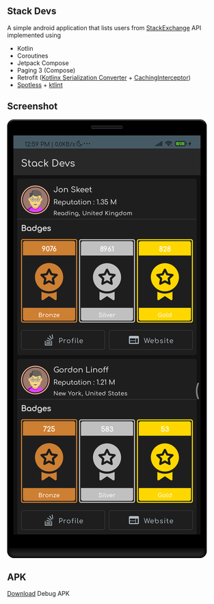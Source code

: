 ## Stack Devs
A simple android application that lists users from [StackExchange](https://api.stackexchange.com/docs) API implemented using

* Kotlin
* Coroutines
* Jetpack Compose
* Paging 3 (Compose)
* Retrofit ([Kotlinx Serialization Converter](https://github.com/JakeWharton/retrofit2-kotlinx-serialization-converter) + [CachingInterceptor](app/src/main/java/com/rahulkumar/stackdevs/data/remote/interceptors/CachingInterceptor.kt))
* [Spotless](https://github.com/diffplug/spotless) + [ktlint](https://github.com/pinterest/ktlint)

## Screenshot

![Devs List](assets/art/screenshot.png)

## APK

[Download](assets/APKs/stack_devs_debug.apk) Debug APK